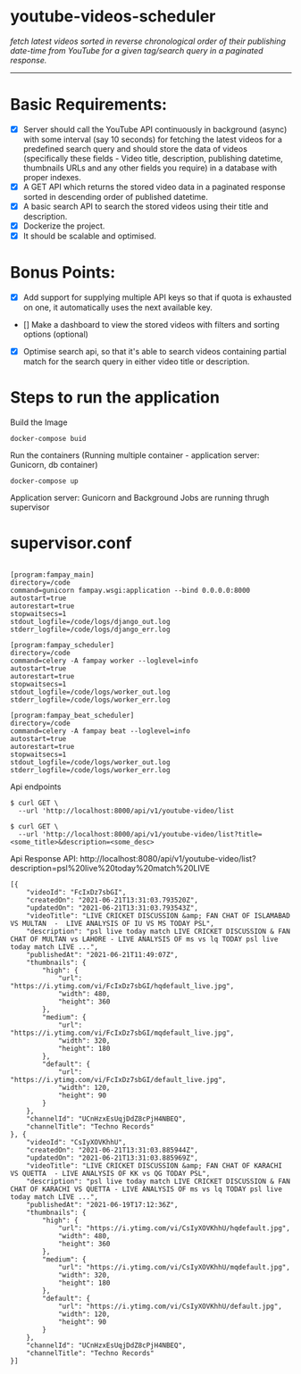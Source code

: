 # youtube-videos-scheduler

_fetch latest videos sorted in reverse chronological order of their publishing date-time from YouTube for a given tag/search query in a paginated response._
___
# Basic Requirements:

- [x] Server should call the YouTube API continuously in background (async) with some interval (say 10 seconds) for fetching the latest videos for a predefined search query and should store the data of videos (specifically these fields - Video title, description, publishing datetime, thumbnails URLs and any other fields you require) in a database with proper indexes.
- [x] A GET API which returns the stored video data in a paginated response sorted in descending order of published datetime.
- [x] A basic search API to search the stored videos using their title and description.
- [x] Dockerize the project.
- [x] It should be scalable and optimised.

# Bonus Points:

- [x] Add support for supplying multiple API keys so that if quota is exhausted on one, it automatically uses the next available key.
- [] Make a dashboard to view the stored videos with filters and sorting options (optional)
- [x] Optimise search api, so that it's able to search videos containing partial match for the search query in either video title or description.

  
# Steps to run the application
Build the Image
```
docker-compose buid
```
Run the containers (Running multiple container - application server: Gunicorn, db container)
```
docker-compose up
```
Application server: Gunicorn and Background Jobs are running thrugh supervisor
# supervisor.conf

```

[program:fampay_main]
directory=/code
command=gunicorn fampay.wsgi:application --bind 0.0.0.0:8000
autostart=true
autorestart=true
stopwaitsecs=1
stdout_logfile=/code/logs/django_out.log
stderr_logfile=/code/logs/django_err.log

[program:fampay_scheduler]
directory=/code
command=celery -A fampay worker --loglevel=info
autostart=true
autorestart=true
stopwaitsecs=1
stdout_logfile=/code/logs/worker_out.log
stderr_logfile=/code/logs/worker_err.log

[program:fampay_beat_scheduler]
directory=/code
command=celery -A fampay beat --loglevel=info
autostart=true
autorestart=true
stopwaitsecs=1
stdout_logfile=/code/logs/worker_out.log
stderr_logfile=/code/logs/worker_err.log
```
Api endpoints
```
$ curl GET \
  --url 'http://localhost:8000/api/v1/youtube-video/list

$ curl GET \
  --url 'http://localhost:8000/api/v1/youtube-video/list?title=<some_title>&description=<some_desc>

```
Api Response
API: http://localhost:8080/api/v1/youtube-video/list?description=psl%20live%20today%20match%20LIVE
```
[{
	"videoId": "FcIxDz7sbGI",
	"createdOn": "2021-06-21T13:31:03.793520Z",
	"updatedOn": "2021-06-21T13:31:03.793543Z",
	"videoTitle": "LIVE CRICKET DISCUSSION &amp; FAN CHAT OF ISLAMABAD VS MULTAN  -  LIVE ANALYSIS OF IU VS MS TODAY PSL",
	"description": "psl live today match LIVE CRICKET DISCUSSION & FAN CHAT OF MULTAN vs LAHORE - LIVE ANALYSIS OF ms vs lq TODAY psl live today match LIVE ...",
	"publishedAt": "2021-06-21T11:49:07Z",
	"thumbnails": {
		"high": {
			"url": "https://i.ytimg.com/vi/FcIxDz7sbGI/hqdefault_live.jpg",
			"width": 480,
			"height": 360
		},
		"medium": {
			"url": "https://i.ytimg.com/vi/FcIxDz7sbGI/mqdefault_live.jpg",
			"width": 320,
			"height": 180
		},
		"default": {
			"url": "https://i.ytimg.com/vi/FcIxDz7sbGI/default_live.jpg",
			"width": 120,
			"height": 90
		}
	},
	"channelId": "UCnHzxEsUqjDdZ8cPjH4NBEQ",
	"channelTitle": "Techno Records"
}, {
	"videoId": "CsIyXOVKhhU",
	"createdOn": "2021-06-21T13:31:03.885944Z",
	"updatedOn": "2021-06-21T13:31:03.885969Z",
	"videoTitle": "LIVE CRICKET DISCUSSION &amp; FAN CHAT OF KARACHI VS QUETTA  - LIVE ANALYSIS OF KK vs QG TODAY PSL",
	"description": "psl live today match LIVE CRICKET DISCUSSION & FAN CHAT OF KARACHI VS QUETTA - LIVE ANALYSIS OF ms vs lq TODAY psl live today match LIVE ...",
	"publishedAt": "2021-06-19T17:12:36Z",
	"thumbnails": {
		"high": {
			"url": "https://i.ytimg.com/vi/CsIyXOVKhhU/hqdefault.jpg",
			"width": 480,
			"height": 360
		},
		"medium": {
			"url": "https://i.ytimg.com/vi/CsIyXOVKhhU/mqdefault.jpg",
			"width": 320,
			"height": 180
		},
		"default": {
			"url": "https://i.ytimg.com/vi/CsIyXOVKhhU/default.jpg",
			"width": 120,
			"height": 90
		}
	},
	"channelId": "UCnHzxEsUqjDdZ8cPjH4NBEQ",
	"channelTitle": "Techno Records"
}]
```

   
